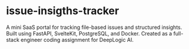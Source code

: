 # issue-insigths-tracker
A mini SaaS portal for tracking file-based issues and structured insights. Built using FastAPI, SvelteKit, PostgreSQL, and Docker. Created as a full-stack engineer coding assignment for DeepLogic AI.
